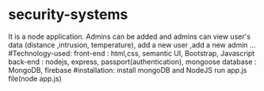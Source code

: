 # security-systems
 It is a node application. Admins can be added and admins can view user's data (distance ,intrusion, temperature), add a new user ,add a new admin ...
 #Technology-used:
  front-end : html,css, semantic UI, Bootstrap, Javascript
  back-end : nodejs, express, passport(authentication), mongoose
  database : MongoDB, firebase
 #installation:
  install mongoDB and NodeJS
  run app.js file(node app.js)
  
